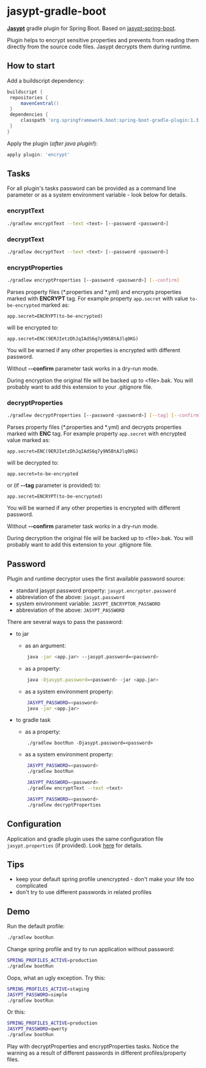# jasypt-gradle-boot

**[Jasypt](http://jasypt.org)** gradle plugin for Spring Boot. Based on [jasypt-spring-boot](https://github.com/ulisesbocchio/jasypt-spring-boot).

Plugin helps to encrypt sensitive properties and prevents from reading them directly from the source code files.
Jasypt decrypts them during runtime.

## How to start

Add a buildscript dependency:
```groovy
buildscript {
 repositories {
     mavenCentral()
 }
 dependencies {
     classpath 'org.springframework.boot:spring-boot-gradle-plugin:1.3.0.RELEASE'
 }
}
```

Apply the plugin (_after java plugin!_):
```groovy
apply plugin: 'encrypt'
```


## Tasks

For all plugin's tasks password can be provided as a command line parameter or as a system environment variable - look below for details.

### encryptText

```bash
./gradlew encryptText --text <text> [--password <password>]
```

### decryptText

```bash
./gradlew decryptText --text <text> [--password <password>]
```

### encryptProperties

```bash
./gradlew encryptProperties [--password <password>] [--confirm]
```

Parses property files (\*.properties and \*.yml) and encrypts properties marked with **ENCRYPT** tag.
For example property `app.secret` with value `to-be-encrypted` marked as:
```properties
app.secret=ENCRYPT(to-be-encrypted)
```
will be encrypted to:
```properties
app.secret=ENC(9ERJIetzDhJqIAdS6q7y9N5BtAJlq0KG)
```

You will be warned if any other properties is encrypted with different password.

Without **--confirm** parameter task works in a dry-run mode.

During encryption the original file will be backed up to \<file\>.bak. You will probably want to add this extension to your .gitignore file.

### decryptProperties

```bash
./gradlew decryptProperties [--password <password>] [--tag] [--confirm]
```

Parses property files (\*.properties and \*.yml) and decrypts properties marked with **ENC** tag.
For example property `app.secret` with encrypted value marked as:
```properties
app.secret=ENC(9ERJIetzDhJqIAdS6q7y9N5BtAJlq0KG)
```
will be decrypted to:
```properties
app.secret=to-be-encrypted
```
or (if **--tag** parameter is provided) to:
```properties
app.secret=ENCRYPT(to-be-encrypted)
```

You will be warned if any other properties is encrypted with different password.

Without **--confirm** parameter task works in a dry-run mode.

During decryption the original file will be backed up to \<file\>.bak. You will probably want to add this extension to your .gitignore file.

## Password

Plugin and runtime decryptor uses the first available password source:

* standard jasypt password property: `jasypt.encryptor.password`
* abbreviation of the above: `jasypt.password`
* system environment variable: `JASYPT_ENCRYPTOR_PASSWORD`
* abbreviation of the above: `JASYPT_PASSWORD`

There are several ways to pass the password:
* to jar
    * as an argument:
    ```bash
        java -jar <app.jar> --jasypt.password=<password>
    ```

    * as a property:
    ```bash
        java -Djasypt.password=<password> -jar <app.jar>
    ```

    * as a system environment property:
    ```bash
        JASYPT_PASSWORD=<password>
        java -jar <app.jar>
    ```

* to gradle task
    * as a property:
    ```
        ./gradlew bootRun -Djasypt.password=<password>
    ```

    * as a system environment property:
    ```bash
        JASYPT_PASSWORD=<password>
        ./gradlew bootRun
    ```
    ```bash
        JASYPT_PASSWORD=<password>
        ./gradlew encryptText --text <text>
    ```
    ```bash
        JASYPT_PASSWORD=<password>
        ./gradlew decryptProperties
    ```


## Configuration

Application and gradle plugin uses the same configuration file `jasypt.properties` (if provided). 
Look [here](https://github.com/ulisesbocchio/jasypt-spring-boot#encryption-configuration) for details.

## Tips

* keep your default spring profile unencrypted - don't make your life too complicated
* don't try to use different passwords in related profiles

## Demo

Run the default profile:
```bash
./gradlew bootRun
```

Change spring profile and try to run application without password:
```bash
SPRING_PROFILES_ACTIVE=production
./gradlew bootRun
```

Oops, what an ugly exception. Try this:
```bash
SPRING_PROFILES_ACTIVE=staging
JASYPT_PASSWORD=simple
./gradlew bootRun
```

Or this:
```bash
SPRING_PROFILES_ACTIVE=production
JASYPT_PASSWORD=qwerty
./gradlew bootRun
```

Play with decryptProperties and encryptProperties tasks. Notice the warning as a result of different passwords in different profiles/property files.
